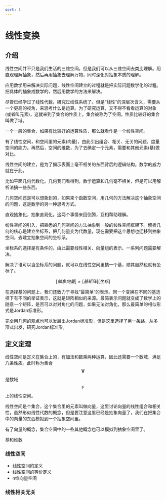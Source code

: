 ```yaml
---
sort: 1
---
```

# 线性变换

## 介绍

线性空间并不只是我们生活的三维空间，但是我们可以从三维空间去类比理解。用直观理解抽象，然后再用抽象去理解万物，同时深化对抽象本质的理解。

应用数学用来解决实际问题，线性空间建立的过程就是把实际问题数学化的过程。把具体的抽象成数学的，然后用数学的方法来解决。

尽管已经学过了线性代数，研究过线性系统了。但是“线性”的深层次含义，需要从一个更高的视角，来思考什么是运算。为了研究运算，又不得不看看运算的对象(或者叫元素)，这就来到了集合的性质上。集合被称为了空间，性质比较好的集合叫做了域。

一个一般的集合，如果有比较好的运算性质，那么就看作是一个线性空间。

有了线性空间，和空间里的元素(向量)，由此引出组合、相关、无关的问题，度量空间的能力。再然后，空间的维数，为了去确定一个元素，需要和其他元素(基)做对比。

线性空间的建立，是为了揭示表面上毫不相关的东西背后的逻辑结构。数学的威力就在于此。

比如平面几何代数化。几何我们看得到，数学运算和几何毫不相关，但是可以用解析法搞一些东西。

几何空间还是可以想象到的，如果来个函数空间，用几何的方法解决这个抽象空间的问题，这是数学的另一种思考方式。

直观抽象化，抽象直观化，这两个事情来回倒腾，互相帮助理解。

线性空间的引入，把熟悉的几何空间的方法抽象到一般的线性空间框架下。解析几何的核心是建立坐标系，把几何量变为代数量，现在需要把这个思想也迁移到抽象空间，去建立抽象空间的坐标系。

坐标系的选择是有条件的，由此需要线性相关、向量组的表示、一系列问题需要解决。

解决了谁可以当坐标系的问题，就可以在线性空间里搞一个基，顺其自然也就有坐标了。

$$ [抽象向量] = [基矩阵][坐标] $$

在选择基的问题上，我们还致力于寻找“最简单”的表示。同一个变换在不同的基选择下有不同的举证表示，这就是矩阵相似的来源。最简表示问题就变成了数学上的随意一个矩阵，是否可以对对角化的问题，如果无法对角化，那么最简单的相似形式是Jordan标准形。

完全用几何的观点也可以发展出Jordan标准形，但是这里选择了另一条路，从多项式出发，研究Jordan标准形。

## 定义定理

线性空间是定义在集合上的，有加法和数乘两种运算，因此还需要一个数域，满足八条性质。此时称为集合 $$ \mathbf{V} $$ 是数域 $$ \mathbb{F} $$ 上的线性空间。

线性空间是个集合，这个集合里的元素叫做向量，这里讨论向量的线性组合和相关性，虽然形似线性代数的概念，但是要注意这里已经是抽象向量了，我们在把集合中的向量的东西模拟到一个抽象空间里。

有了向量的概念，集合空间中的一些其他概念也可以模拟到抽象空间里了。

基和维数

### 线性空间

- 线性空间的定义
- 线性空间的等价定义
- n维向量空间


### 线性相关无关